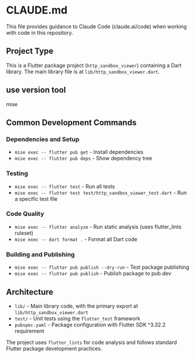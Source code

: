 # CLAUDE.md

This file provides guidance to Claude Code (claude.ai/code) when working with code in this repository.

## Project Type

This is a Flutter package project (`http_sandbox_viewer`) containing a Dart library. The main library file is at `lib/http_sandbox_viewer.dart`.

## use version tool

mise

## Common Development Commands

### Dependencies and Setup

- `mise exec -- flutter pub get` - Install dependencies
- `mise exec -- flutter pub deps` - Show dependency tree

### Testing

- `mise exec -- flutter test` - Run all tests
- `mise exec -- flutter test test/http_sandbox_viewer_test.dart` - Run a specific test file

### Code Quality

- `mise exec -- flutter analyze` - Run static analysis (uses flutter_lints ruleset)
- `mise exec -- dart format .` - Format all Dart code

### Building and Publishing

- `mise exec -- flutter pub publish --dry-run` - Test package publishing
- `mise exec -- flutter pub publish` - Publish package to pub.dev

## Architecture

- `lib/` - Main library code, with the primary export at `lib/http_sandbox_viewer.dart`
- `test/` - Unit tests using the `flutter_test` framework
- `pubspec.yaml` - Package configuration with Flutter SDK ^3.32.2 requirement

The project uses `flutter_lints` for code analysis and follows standard Flutter package development practices.
